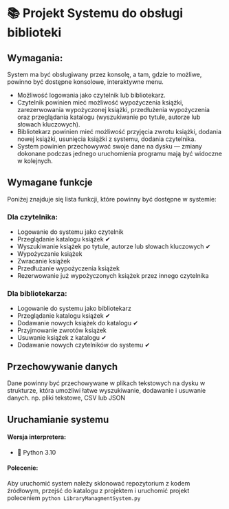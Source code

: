 # 📚 Projekt Systemu do obsługi biblioteki

## Wymagania:

System ma być obsługiwany przez konsolę, a tam, gdzie to możliwe, powinno być dostępne konsolowe, interaktywne menu.

- Możliwość logowania jako czytelnik lub bibliotekarz.
- Czytelnik powinien mieć możliwość wypożyczenia książki, zarezerwowania wypożyczonej książki, przedłużenia wypożyczenia oraz przeglądania katalogu (wyszukiwanie po tytule, autorze lub słowach kluczowych).
- Bibliotekarz powinien mieć możliwość przyjęcia zwrotu książki, dodania nowej książki, usunięcia książki z systemu, dodania czytelnika.
- System powinien przechowywać swoje dane na dysku — zmiany dokonane podczas jednego uruchomienia programu mają być widoczne w kolejnych.

## Wymagane funkcje

Poniżej znajduje się lista funkcji, które powinny być dostępne w systemie:

### Dla czytelnika:

- Logowanie do systemu jako czytelnik
- Przeglądanie katalogu książek ✔
- Wyszukiwanie książek po tytule, autorze lub słowach kluczowych ✔
- Wypożyczanie książek
- Zwracanie książek
- Przedłużanie wypożyczenia książek
- Rezerwowanie już wypożyczonych książek przez innego czytelnika

### Dla bibliotekarza:

- Logowanie do systemu jako bibliotekarz
- Przeglądanie katalogu książek ✔
- Dodawanie nowych książek do katalogu ✔
- Przyjmowanie zwrotów książek 
- Usuwanie książek z katalogu ✔
- Dodawanie nowych czytelników do systemu ✔

## Przechowywanie danych

Dane powinny być przechowywane w plikach tekstowych na dysku w strukturze, która umożliwi łatwe wyszukiwanie, dodawanie i usuwanie danych.
np. pliki tekstowe, CSV lub JSON

## Uruchamianie systemu

#### Wersja interpretera:

- 🐍 Python 3.10

#### Polecenie:

Aby uruchomić system należy sklonować repozytorium z kodem źródłowym, 
przejść do katalogu z projektem i uruchomić projekt poleceniem `python LibraryManagmentSystem.py`
